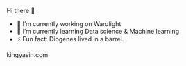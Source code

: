 Hi there 👋


- 🔭 I’m currently working on Wardlight 
- 🌱 I’m currently learning Data science & Machine learning
- ⚡ Fun fact: Diogenes lived in a barrel. 

kingyasin.com
